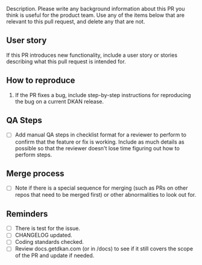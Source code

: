 Description. Please write any background information about this PR you think is useful for the product team. Use any of the items below that are relevant to this pull request, and delete any that are not.

## User story

If this PR introduces new functionality, include a user story or stories describing what this pull request is intended for.

## How to reproduce

1.  If the PR fixes a bug, include step-by-step instructions for reproducing the bug on a current DKAN release.

## QA Steps

- [ ] Add manual QA steps in checklist format for a reviewer to perform to confirm that the feature or fix is working. Include as much details as possible so that the reviewer doesn't lose time figuring out how to perform steps.

## Merge process

- [ ] Note if there is a special sequence for merging (such as PRs on other repos that need to be merged first) or other abnormalities to look out for.

## Reminders

- [ ] There is test for the issue.
- [ ] CHANGELOG updated.
- [ ] Coding standards checked.
- [ ] Review docs.getdkan.com (or in /docs) to see if it still covers the scope of the PR and update if needed.
